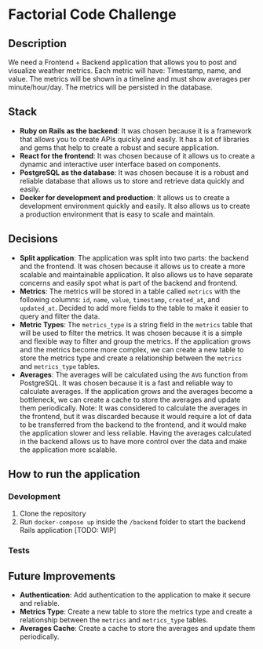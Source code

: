 # Factorial Code Challenge

## Description

We need a Frontend + Backend application that allows you to post and visualize weather metrics. Each metric will have: Timestamp, name, and value. The metrics will be shown in a timeline and must show averages per minute/hour/day. The metrics will be persisted in the database.

## Stack

- **Ruby on Rails as the backend**: It was chosen because it is a framework that allows you to create APIs quickly and easily. It has a lot of libraries and gems that help to create a robust and secure application.
- **React for the frontend**: It was chosen because of it allows us to create a dynamic and interactive user interface based on components.
- **PostgreSQL as the database**: It was chosen because it is a robust and reliable database that allows us to store and retrieve data quickly and easily.
- **Docker for development and production**: It allows us to create a development environment quickly and easily. It also allows us to create a production environment that is easy to scale and maintain.

## Decisions

- **Split application**: The application was split into two parts: the backend and the frontend. It was chosen because it allows us to create a more scalable and maintainable application. It also allows us to have separate concerns and easily spot what is part of the backend and frontend.
- **Metrics**: The metrics will be stored in a table called `metrics` with the following columns: `id`, `name`, `value`, `timestamp`, `created_at`, and `updated_at`. Decided to add more fields to the table to make it easier to query and filter the data.
- **Metric Types**: The `metrics_type` is a string field in the `metrics` table that will be used to filter the metrics. It was chosen because it is a simple and flexible way to filter and group the metrics. If the application grows and the metrics become more complex, we can create a new table to store the metrics type and create a relationship between the `metrics` and `metrics_type` tables.
- **Averages**: The averages will be calculated using the `AVG` function from PostgreSQL. It was chosen because it is a fast and reliable way to calculate averages. If the application grows and the averages become a bottleneck, we can create a cache to store the averages and update them periodically.
  Note: It was considered to calculate the averages in the frontend, but it was discarded because it would require a lot of data to be transferred from the backend to the frontend, and it would make the application slower and less reliable. Having the averages calculated in the backend allows us to have more control over the data and make the application more scalable.

## How to run the application

### Development

1. Clone the repository
2. Run `docker-compose up` inside the `/backend` folder to start the backend Rails application
[TODO: WIP]

### Tests


## Future Improvements

- **Authentication**: Add authentication to the application to make it secure and reliable.
- **Metrics Type**: Create a new table to store the metrics type and create a relationship between the `metrics` and `metrics_type` tables.
- **Averages Cache**: Create a cache to store the averages and update them periodically.
